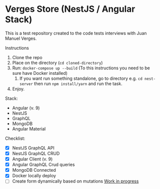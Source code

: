 # Verges Store (NestJS / Angular Stack)

This is a test repository created to the code tests interviews with Juan Manuel Verges.

Instructions

1. Clone the repo
2. Place on the directory (`cd cloned-directory`)
3. Run: `docker-compose up --build` (To this instructions you need to be sure have Docker installed)
   1. If you want run something standalone, go to directory e.g. `cd nest-server` then run `npm install/yarn` and run the task.
4. Enjoy.

Stack:

- Angular (v. 9)
- NestJS
- GraphQL
- MongoDB
- Angular Material

Checklist:

- [x] NestJS GraphQL API
- [x] NestJS GraphQL CRUD
- [x] Angular Client (v. 9)
- [x] Angular GraphQL Crud queries
- [x] MongoDB Connected
- [x] Docker locally deploy
- [ ] Create form dynamically based on mutations [Work in progress](https://github.com/manuhazen/test2/blob/master/angular-client/src/utils/dynamic-forms.ts)
